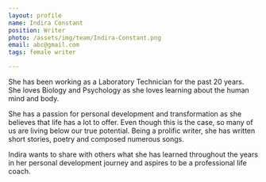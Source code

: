 ```yaml
---
layout: profile
name: Indira Constant
position: Writer
photo: /assets/img/team/Indira-Constant.png
email: abc@gmail.com
tags: female writer

---
```

She has been working as a Laboratory Technician for the past 20 years. She loves Biology and Psychology as she loves learning about the human mind and body.

She has a passion for personal development and transformation as she believes that life has a lot to offer. Even though this is the case, so many of us are living below our true potential. Being a prolific writer, she has written short stories, poetry and composed numerous songs.

Indira wants to share with others what she has learned throughout the years in her personal development journey and aspires to be a professional life coach.



